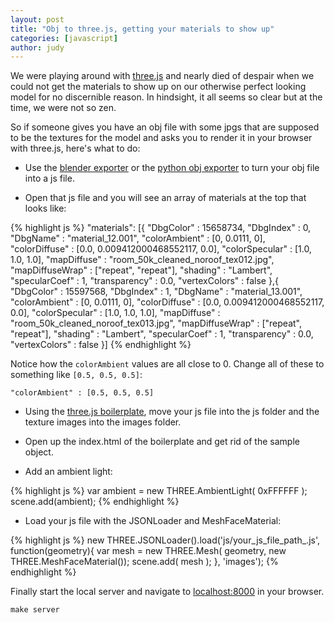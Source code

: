 ```yaml
---
layout: post
title: "Obj to three.js, getting your materials to show up"
categories: [javascript]
author: judy
---
```


We were playing around with [three.js](https://github.com/mrdoob/three.js/) and nearly died of despair when we could not get the materials to show up on our otherwise perfect looking model for no discernible reason. In hindsight, it all seems so clear but at the time, we were not so zen.

So if someone gives you have an obj file with some jpgs that are supposed to be the textures for the model and asks you to render it in your browser with three.js, here's what to do:

* Use the [blender exporter](https://github.com/mrdoob/three.js/tree/master/utils/exporters/blender) or the [python obj exporter](https://github.com/mrdoob/three.js/tree/master/utils/exporters/obj) to turn your obj file into a js file.

* Open that js file and you will see an array of materials at the top that looks like:

{% highlight js %}
"materials": [{
  "DbgColor" : 15658734,
  "DbgIndex" : 0,
  "DbgName" : "material_12.001",
  "colorAmbient" : [0, 0.0111, 0],
  "colorDiffuse" : [0.0, 0.009412000468552117, 0.0],
  "colorSpecular" : [1.0, 1.0, 1.0],
  "mapDiffuse" : "room_50k_cleaned_noroof_tex012.jpg",
  "mapDiffuseWrap" : ["repeat", "repeat"],
  "shading" : "Lambert",
  "specularCoef" : 1,
  "transparency" : 0.0,
  "vertexColors" : false
},{
  "DbgColor" : 15597568,
  "DbgIndex" : 1,
  "DbgName" : "material_13.001",
  "colorAmbient" : [0, 0.0111, 0],
  "colorDiffuse" : [0.0, 0.009412000468552117, 0.0],
  "colorSpecular" : [1.0, 1.0, 1.0],
  "mapDiffuse" : "room_50k_cleaned_noroof_tex013.jpg",
  "mapDiffuseWrap" : ["repeat", "repeat"],
  "shading" : "Lambert",
  "specularCoef" : 1,
  "transparency" : 0.0,
  "vertexColors" : false
}]
{% endhighlight %}

Notice how the `colorAmbient` values are all close to 0. Change all of these to something like `[0.5, 0.5, 0.5]`:
    
    "colorAmbient" : [0.5, 0.5, 0.5]
    
* Using the [three.js boilerplate](https://github.com/jeromeetienne/threejsboilerplate), move your js file into the js folder and the texture images into the images folder.

* Open up the index.html of the boilerplate and get rid of the sample object. 

* Add an ambient light: 

{% highlight js %}
var ambient = new THREE.AmbientLight( 0xFFFFFF );
scene.add(ambient);
{% endhighlight %}

* Load your js file with the JSONLoader and MeshFaceMaterial: 

{% highlight js %}
new THREE.JSONLoader().load('js/your_js_file_path_.js', function(geometry){
  var mesh = new THREE.Mesh( geometry, new THREE.MeshFaceMaterial());
  scene.add( mesh );
}, 'images');
{% endhighlight %}

Finally start the local server and navigate to [localhost:8000](http://localhost:8000) in your browser. 

    make server